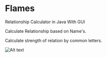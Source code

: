 # Flames
Relationship Calculator in Java With GUI

Calculate Relationship based on Name's.

Calculate strength of relation by common letters.

![Alt text](https://cloud.githubusercontent.com/assets/6515648/17589475/ad798f0a-5ff2-11e6-9d8e-5be1f1f18a0e.png "Application UI")
